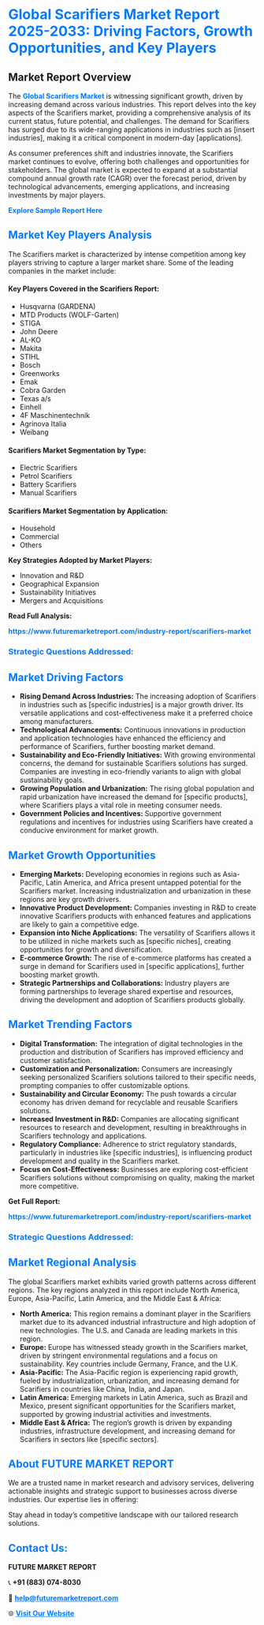<h1 style="color: #007BFF;">Global Scarifiers Market Report 2025-2033: Driving Factors, Growth Opportunities, and Key Players</h1>

<section id="overview">
<h2>Market Report Overview</h2>
<p>The <a href="https://www.futuremarketreport.com/industry-report/scarifiers-market" style="color: #007BFF; text-decoration: none;"><strong>Global Scarifiers Market</strong></a> is witnessing significant growth, driven by increasing demand across various industries. This report delves into the key aspects of the Scarifiers market, providing a comprehensive analysis of its current status, future potential, and challenges. The demand for Scarifiers has surged due to its wide-ranging applications in industries such as [insert industries], making it a critical component in modern-day [applications].</p>
<p>As consumer preferences shift and industries innovate, the Scarifiers market continues to evolve, offering both challenges and opportunities for stakeholders. The global market is expected to expand at a substantial compound annual growth rate (CAGR) over the forecast period, driven by technological advancements, emerging applications, and increasing investments by major players.</p>
</section>

<section id="overview">
<p><a href="https://www.futuremarketreport.com/request-sample/reportId=41652" style="color: #007BFF; text-decoration: none;"><strong>Explore Sample Report Here</strong></a></p>
</section>

<section id="key-players">
<h2 style="color: #007BFF;">Market Key Players Analysis</h2>
<p>The Scarifiers market is characterized by intense competition among key players striving to capture a larger market share. Some of the leading companies in the market include:</p>
<h4>Key Players Covered in the Scarifiers Report:</h4>
<ul><li>Husqvarna (GARDENA)</li><li>MTD Products (WOLF-Garten)</li><li>STIGA</li><li>John Deere</li><li>AL-KO</li><li>Makita</li><li>STIHL</li><li>Bosch</li><li>Greenworks</li><li>Emak</li><li>Cobra Garden</li><li>Texas a/s</li><li>Einhell</li><li>4F Maschinentechnik</li><li>Agrinova Italia</li><li>Weibang</li></ul>
<h4>Scarifiers Market Segmentation by Type:</h4>
<ul><li>Electric Scarifiers</li><li>Petrol Scarifiers</li><li>Battery Scarifiers</li><li>Manual Scarifiers</li></ul>

<h4>Scarifiers Market Segmentation by Application:</h4>
<ul><li>Household</li><li>Commercial</li><li>Others</li></ul>
<p><strong>Key Strategies Adopted by Market Players:</strong></p>
<ul>
<li>Innovation and R&D</li>
<li>Geographical Expansion</li>
<li>Sustainability Initiatives</li>
<li>Mergers and Acquisitions</li>
</ul>
</section>

<section>
<p><strong>Read Full Analysis: </strong></p><a href="https://www.futuremarketreport.com/industry-report/scarifiers-market" style="color: #007BFF; text-decoration: none;"><strong>https://www.futuremarketreport.com/industry-report/scarifiers-market</strong></a>
<h3 style="color: #007BFF;">Strategic Questions Addressed:</h3>
</section>

<section id="driving-factors">
<h2 style="color: #007BFF;">Market Driving Factors</h2>
<ul>
<li><strong>Rising Demand Across Industries:</strong> The increasing adoption of Scarifiers in industries such as [specific industries] is a major growth driver. Its versatile applications and cost-effectiveness make it a preferred choice among manufacturers.</li>
<li><strong>Technological Advancements:</strong> Continuous innovations in production and application technologies have enhanced the efficiency and performance of Scarifiers, further boosting market demand.</li>
<li><strong>Sustainability and Eco-Friendly Initiatives:</strong> With growing environmental concerns, the demand for sustainable Scarifiers solutions has surged. Companies are investing in eco-friendly variants to align with global sustainability goals.</li>
<li><strong>Growing Population and Urbanization:</strong> The rising global population and rapid urbanization have increased the demand for [specific products], where Scarifiers plays a vital role in meeting consumer needs.</li>
<li><strong>Government Policies and Incentives:</strong> Supportive government regulations and incentives for industries using Scarifiers have created a conducive environment for market growth.</li>
</ul>
</section>

<section id="growth-opportunities">
<h2 style="color: #007BFF;">Market Growth Opportunities</h2>
<ul>
<li><strong>Emerging Markets:</strong> Developing economies in regions such as Asia-Pacific, Latin America, and Africa present untapped potential for the Scarifiers market. Increasing industrialization and urbanization in these regions are key growth drivers.</li>
<li><strong>Innovative Product Development:</strong> Companies investing in R&D to create innovative Scarifiers products with enhanced features and applications are likely to gain a competitive edge.</li>
<li><strong>Expansion into Niche Applications:</strong> The versatility of Scarifiers allows it to be utilized in niche markets such as [specific niches], creating opportunities for growth and diversification.</li>
<li><strong>E-commerce Growth:</strong> The rise of e-commerce platforms has created a surge in demand for Scarifiers used in [specific applications], further boosting market growth.</li>
<li><strong>Strategic Partnerships and Collaborations:</strong> Industry players are forming partnerships to leverage shared expertise and resources, driving the development and adoption of Scarifiers products globally.</li>
</ul>
</section>

<section id="trending-factors">
<h2 style="color: #007BFF;">Market Trending Factors</h2>
<ul>
<li><strong>Digital Transformation:</strong> The integration of digital technologies in the production and distribution of Scarifiers has improved efficiency and customer satisfaction.</li>
<li><strong>Customization and Personalization:</strong> Consumers are increasingly seeking personalized Scarifiers solutions tailored to their specific needs, prompting companies to offer customizable options.</li>
<li><strong>Sustainability and Circular Economy:</strong> The push towards a circular economy has driven demand for recyclable and reusable Scarifiers solutions.</li>
<li><strong>Increased Investment in R&D:</strong> Companies are allocating significant resources to research and development, resulting in breakthroughs in Scarifiers technology and applications.</li>
<li><strong>Regulatory Compliance:</strong> Adherence to strict regulatory standards, particularly in industries like [specific industries], is influencing product development and quality in the Scarifiers market.</li>
<li><strong>Focus on Cost-Effectiveness:</strong> Businesses are exploring cost-efficient Scarifiers solutions without compromising on quality, making the market more competitive.</li>
</ul>
</section>

<section>
<p><strong>Get Full Report: </strong></p><a href="https://www.futuremarketreport.com/industry-report/scarifiers-market" style="color: #007BFF; text-decoration: none;"><strong>https://www.futuremarketreport.com/industry-report/scarifiers-market</strong></a>
<h3 style="color: #007BFF;">Strategic Questions Addressed:</h3>
</section>


<section id="regional-analysis">
<h2 style="color: #007BFF;">Market Regional Analysis</h2>
<p>The global Scarifiers market exhibits varied growth patterns across different regions. The key regions analyzed in this report include North America, Europe, Asia-Pacific, Latin America, and the Middle East & Africa:</p>
<ul>
<li><strong>North America:</strong> This region remains a dominant player in the Scarifiers market due to its advanced industrial infrastructure and high adoption of new technologies. The U.S. and Canada are leading markets in this region.</li>
<li><strong>Europe:</strong> Europe has witnessed steady growth in the Scarifiers market, driven by stringent environmental regulations and a focus on sustainability. Key countries include Germany, France, and the U.K.</li>
<li><strong>Asia-Pacific:</strong> The Asia-Pacific region is experiencing rapid growth, fueled by industrialization, urbanization, and increasing demand for Scarifiers in countries like China, India, and Japan.</li>
<li><strong>Latin America:</strong> Emerging markets in Latin America, such as Brazil and Mexico, present significant opportunities for the Scarifiers market, supported by growing industrial activities and investments.</li>
<li><strong>Middle East & Africa:</strong> The region’s growth is driven by expanding industries, infrastructure development, and increasing demand for Scarifiers in sectors like [specific sectors].</li>
</ul>
</section>

<footer>
<h2 style="color: #007BFF;">About FUTURE MARKET REPORT</h2>
<p>We are a trusted name in market research and advisory services, delivering actionable insights and strategic support to businesses across diverse industries. Our expertise lies in offering:</p>

<p>Stay ahead in today’s competitive landscape with our tailored research solutions.</p>

<h2 style="color: #007BFF;">Contact Us:</h2>
<p><strong>FUTURE MARKET REPORT</strong></p>
<p>📞 <strong>+91 (883) 074-8030</strong></p>
<p>📧 <strong><a href="mailto:help@futuremarketreport.com" style="color: #007BFF;">help@futuremarketreport.com</a></strong></p>
<p>🌐 <strong><a href="https://www.futuremarketreport.com/" style="color: #007BFF;">Visit Our Website</a></strong></p>
</footer>